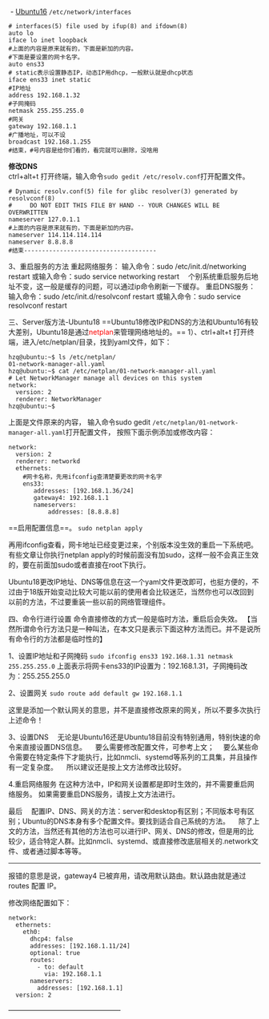  - [Ubuntu16](https://blog.csdn.net/davidhzq/article/details/102991577)
`/etc/network/interfaces`
```
# interfaces(5) file used by ifup(8) and ifdown(8)
auto lo
iface lo inet loopback
#上面的内容是原来就有的，下面是新加的内容。
#下面是要设置的网卡名字。
auto ens33
# static表示设置静态IP，动态IP用dhcp，一般默认就是dhcp状态
iface ens33 inet static
#IP地址
address 192.168.1.32
#子网掩码
netmask 255.255.255.0
#网关
gateway 192.168.1.1
#广播地址，可以不设
broadcast 192.168.1.255
#结束，#号内容是给你们看的，看完就可以删除，没啥用
```

**修改DNS**  
ctrl+alt+t 打开终端，输入命令`sudo gedit /etc/resolv.conf`打开配置文件。
```
# Dynamic resolv.conf(5) file for glibc resolver(3) generated by resolvconf(8)
#     DO NOT EDIT THIS FILE BY HAND -- YOUR CHANGES WILL BE OVERWRITTEN
nameserver 127.0.1.1 
#上面的内容是原来就有的，下面是新加的内容。
nameserver 114.114.114.114
nameserver 8.8.8.8
#结束-------------------------------------
```

3、重启服务的方法
重起网络服务：
输入命令：sudo /etc/init.d/networking restart
或输入命令：sudo service networking restart
 个别系统重启服务后地址不变，这一般是缓存的问题，可以通过ip命令刷新一下缓存。
重启DNS服务：
输入命令：sudo /etc/init.d/resolvconf restart
或输入命令：sudo service resolvconf restart









三、Server版方法-Ubuntu18
==Ubuntu18修改IP和DNS的方法和Ubuntu16有较大差别，Ubuntu18是通过<font color="#ff0000" >netplan</font>来管理网络地址的。==
1）、ctrl+alt+t 打开终端，进入/etc/netplan/目录，找到yaml文件，如下：
```
hzq@ubuntu:~$ ls /etc/netplan/
01-network-manager-all.yaml
hzq@ubuntu:~$ cat /etc/netplan/01-network-manager-all.yaml
# Let NetworkManager manage all devices on this system
network:
  version: 2
  renderer: NetworkManager
hzq@ubuntu:~$ 
``` 
上面是文件原来的内容，
输入命令sudo gedit `/etc/netplan/01-network-manager-all.yaml`打开配置文件，
按照下面示例添加或修改内容：
```
network:
  version: 2
  renderer: networkd
  ethernets:
    #网卡名称，先用ifconfig查清楚要更改的网卡名字
    ens33:
       addresses: [192.168.1.36/24]
       gateway4: 192.168.1.1
       nameservers:
           addresses: [8.8.8.8]
``` 
==启用配置信息==。
`sudo netplan apply`

再用ifconfig查看，网卡地址已经变更过来，个别版本没生效的重启一下系统吧。
有些文章让你执行netplan apply的时候前面没有加sudo，这样一般不会真正生效的，要在前面加sudo或者直接在root下执行。

Ubuntu18更改IP地址、DNS等信息在这一个yaml文件更改即可，也挺方便的，不过由于18版开始变动比较大可能以前的使用者会比较迷茫，当然你也可以改回到以前的方法，不过要重装一些以前的网络管理组件。

四、命令行进行设置
命令直接修改的方式一般是临时方法，重启后会失效。
【当然所谓命令行方法只是一种叫法，在本文只是表示下面这种方法而已。并不是说所有命令行的方法都是临时性的】

1、设置IP地址和子网掩码
`sudo ifconfig ens33 192.168.1.31 netmask 255.255.255.0`
上面表示将网卡ens33的IP设置为：192.168.1.31，子网掩码改为：255.255.255.0

2、设置网关
`sudo route add default gw 192.168.1.1`

这里是添加一个默认网关的意思，并不是直接修改原来的网关，所以不要多次执行上述命令！

3、设置DNS
 无论是Ubuntu16还是Ubuntu18目前没有特别通用，特别快速的命令来直接设置DNS信息。
 要么需要修改配置文件，可参考上文；
 要么某些命令需要在特定条件下才能执行，比如nmcli、systemd等系列的工具集，并且操作有一定复杂度。
 所以建议还是按上文方法修改比较好。

4.重启网络服务
在这种方法中，IP和网关设置都是即时生效的，并不需要重启网络服务。
如果需要重启DNS服务，请按上文方法进行。

最后
 配置IP、DNS、网关的方法：server和desktop有区别；不同版本号有区别；Ubuntu的DNS本身有多个配置文件。要找到适合自己系统的方法。
 除了上文的方法，当然还有其他的方法也可以进行IP、网关、DNS的修改，但是用的比较少，适合特定人群。比如nmcli、systemd、或直接修改底层相关的.network文件、或者通过脚本等等。 

--- 
报错的意思是说，gateway4 已被弃用，请改用默认路由。默认路由就是通过 routes 配置 IP。

修改网络配置如下：
```
network:
  ethernets:
    eth0:
      dhcp4: false
      addresses: [192.168.1.11/24]
      optional: true
      routes:
        - to: default
          via: 192.168.1.1
      nameservers:
        addresses: [192.168.1.1]
  version: 2
```
———————————————— 